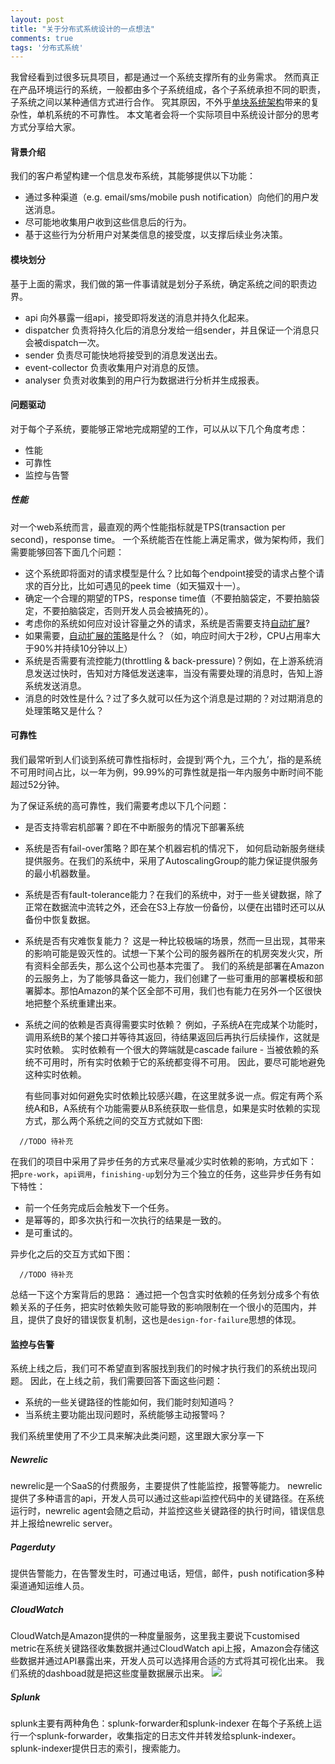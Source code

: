 ```yaml
---
layout: post
title: "关于分布式系统设计的一点想法"
comments: true
tags: '分布式系统'
---
```


我曾经看到过很多玩具项目，都是通过一个系统支撑所有的业务需求。
然而真正在产品环境运行的系统，一般都由多个子系统组成，各个子系统承担不同的职责，子系统之间以某种通信方式进行合作。
究其原因，不外乎[单块系统架构](http://microservices.io/patterns/monolithic.html)带来的复杂性，单机系统的不可靠性。
本文笔者会将一个实际项目中系统设计部分的思考方式分享给大家。

#### 背景介绍
我们的客户希望构建一个信息发布系统，其能够提供以下功能：

- 通过多种渠道（e.g. email/sms/mobile push notification）向他们的用户发送消息。
- 尽可能地收集用户收到这些信息后的行为。
- 基于这些行为分析用户对某类信息的接受度，以支撑后续业务决策。

#### 模块划分
基于上面的需求，我们做的第一件事请就是划分子系统，确定系统之间的职责边界。

- api 向外暴露一组api，接受即将发送的消息并持久化起来。
- dispatcher 负责将持久化后的消息分发给一组sender，并且保证一个消息只会被dispatch一次。
- sender 负责尽可能快地将接受到的消息发送出去。
- event-collector 负责收集用户对消息的反馈。
- analyser 负责对收集到的用户行为数据进行分析并生成报表。

#### 问题驱动
对于每个子系统，要能够正常地完成期望的工作，可以从以下几个角度考虑：

- 性能
- 可靠性
- 监控与告警


##### 性能
对一个web系统而言，最直观的两个性能指标就是TPS(transaction per second)，response time。
一个系统能否在性能上满足需求，做为架构师，我们需要能够回答下面几个问题：

- 这个系统即将面对的请求模型是什么？比如每个endpoint接受的请求占整个请求的百分比，比如可遇见的peek time（如天猫双十一）。
- 确定一个合理的期望的TPS，response time值（不要拍脑袋定，不要拍脑袋定，不要拍脑袋定，否则开发人员会被搞死的）。
- 考虑你的系统如何应对设计容量之外的请求，系统是否需要支持[自动扩展](https://aws.amazon.com/autoscaling/)? 
- 如果需要，[自动扩展的策略](http://docs.aws.amazon.com/AWSCloudFormation/latest/UserGuide/aws-properties-as-policy.html)是什么？（如，响应时间大于2秒，CPU占用率大于90%并持续10分钟以上）
- 系统是否需要有流控能力(throttling & back-pressure)？例如，在上游系统消息发送过快时，告知对方降低发送速率，当没有需要处理的消息时，告知上游系统发送消息。
- 消息的时效性是什么？过了多久就可以任为这个消息是过期的？对过期消息的处理策略又是什么？


#### 可靠性
我们最常听到人们谈到系统可靠性指标时，会提到‘两个九，三个九’，指的是系统不可用时间占比，以一年为例，99.99%的可靠性就是指一年内服务中断时间不能超过52分钟。

为了保证系统的高可靠性，我们需要考虑以下几个问题：

- 是否支持零宕机部署？即在不中断服务的情况下部署系统
- 系统是否有fail-over策略？即在某个机器宕机的情况下， 如何启动新服务继续提供服务。在我们的系统中，采用了AutoscalingGroup的能力保证提供服务的最小机器数量。
- 系统是否有fault-tolerance能力？在我们的系统中，对于一些关键数据，除了正常在数据流中流转之外，还会在S3上存放一份备份，以便在出错时还可以从备份中恢复数据。
- 系统是否有灾难恢复能力？
  这是一种比较极端的场景，然而一旦出现，其带来的影响可能是毁灭性的。试想一下某个公司的服务器所在的机房突发火灾，所有资料全部丢失，那么这个公司也基本完蛋了。
  我们的系统是部署在Amazon的云服务上，为了能够具备这一能力，我们创建了一些可重用的部署模板和部署脚本。那怕Amazon的某个区全部不可用，我们也有能力在另外一个区很快地把整个系统重建出来。
- 系统之间的依赖是否真得需要实时依赖？
  例如，子系统A在完成某个功能时，调用系统B的某个接口并等待其返回，待结果返回后再执行后续操作，这就是实时依赖。
  实时依赖有一个很大的弊端就是cascade failure - 当被依赖的系统不可用时，所有实时依赖于它的系统都变得不可用。
  因此，要尽可能地避免这种实时依赖。

    有些同事对如何避免实时依赖比较感兴趣，在这里就多说一点。假定有两个系统A和B，A系统有个功能需要从B系统获取一些信息，如果是实时依赖的实现方式，那么两个系统之间的交互方式就如下图:
 
``` 
  //TODO 待补充
```
    
在我们的项目中采用了异步任务的方式来尽量减少实时依赖的影响，方式如下：
把`pre-work`，`api调用`，`finishing-up`划分为三个独立的任务，这些异步任务有如下特性：

- 前一个任务完成后会触发下一个任务。
- 是幂等的，即多次执行和一次执行的结果是一致的。
- 是可重试的。

异步化之后的交互方式如下图：

``` 
  //TODO 待补充
```
    

总结一下这个方案背后的思路：
通过把一个包含实时依赖的任务划分成多个有依赖关系的子任务，把实时依赖失败可能导致的影响限制在一个很小的范围内，并且，提供了良好的错误恢复机制，这也是`design-for-failure`思想的体现。
    
#### 监控与告警
系统上线之后，我们可不希望直到客服找到我们的时候才执行我们的系统出现问题。
因此，在上线之前，我们需要回答下面这些问题：

- 系统的一些关键路径的性能如何，我们能时刻知道吗？
- 当系统主要功能出现问题时，系统能够主动报警吗？

我们系统里使用了不少工具来解决此类问题，这里跟大家分享一下

##### Newrelic
newrelic是一个SaaS的付费服务，主要提供了性能监控，报警等能力。
newrelic提供了多种语言的api，开发人员可以通过这些api监控代码中的关键路径。在系统运行时，newrelic agent会随之启动，并监控这些关键路径的执行时间，错误信息并上报给newrelic server。

##### Pagerduty
提供告警能力，在告警发生时，可通过电话，短信，邮件，push notification多种渠道通知运维人员。

##### CloudWatch
CloudWatch是Amazon提供的一种度量服务，这里我主要说下customised metric在系统关键路径收集数据并通过CloudWatch api上报，Amazon会存储这些数据并通过API暴露出来，开发人员可以选择用合适的方式将其可视化出来。
我们系统的dashboad就是把这些度量数据展示出来。
<img src='/images/production-live-dashboard.jpg'/>

##### Splunk
splunk主要有两种角色：splunk-forwarder和splunk-indexer
在每个子系统上运行一个splunk-forwarder，收集指定的日志文件并转发给splunk-indexer。
splunk-indexer提供日志的索引，搜索能力。
